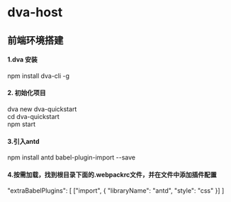 # dva-host

## 前端环境搭建

#### 1.dva 安装 <br>
npm install dva-cli -g <br>
#### 2. 初始化项目 <br>
dva new dva-quickstart <br>
cd dva-quickstart <br>
npm start <br>
#### 3.引入antd <br>
npm install antd babel-plugin-import --save <br>
#### 4.按需加载，找到根目录下面的.webpackrc文件，并在文件中添加插件配置 <br>
"extraBabelPlugins": [
    ["import", { "libraryName": "antd", "style": "css" }]
] <br>
